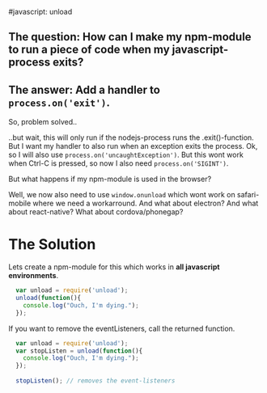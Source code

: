#javascript: unload

## The question: How can I make my npm-module to run a piece of code when my javascript-process exits?
## The answer: Add a handler to ```process.on('exit')```.

So, problem solved..

..but wait, this will only run if the nodejs-process runs the .exit()-function.
But I want my handler to also run when an exception exits the process.
Ok, so I will also use ```process.on('uncaughtException')```.
But this wont work when Ctrl-C is pressed, so now I also need ```process.on('SIGINT')```. 

But what happens if my npm-module is used in the browser?

Well, we now also need to use ```window.onunload``` which wont work on safari-mobile where we need a workarround.
And what about electron? And what about react-native? What about cordova/phonegap?

# The Solution
Lets create a npm-module for this which works in **all javascript environments**.

```js
  var unload = require('unload');
  unload(function(){
    console.log("Ouch, I'm dying.");
  });
```

If you want to remove the eventListeners, call the returned function.
```js
  var unload = require('unload');
  var stopListen = unload(function(){
    console.log("Ouch, I'm dying.");
  });
  
  stopListen(); // removes the event-listeners
```



